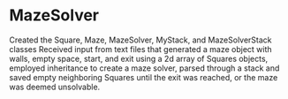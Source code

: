 # MazeSolver
Created the Square, Maze, MazeSolver, MyStack, and MazeSolverStack classes
Received input from text files that generated a maze object with walls, empty space, start,
and exit using a 2d array of Squares objects, employed inheritance to create a maze solver, 
parsed through a stack and saved empty neighboring Squares until the exit was reached, 
or the maze was deemed unsolvable.
